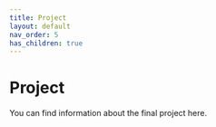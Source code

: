 ```yaml
---
title: Project
layout: default
nav_order: 5
has_children: true
---
```

# Project

You can find information about the final project here.